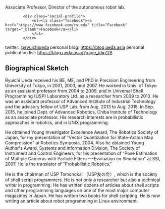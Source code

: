 Associate Professor, Director of the autonomous robot lab.

			<div class="social-profile">
 				<ul><li class="facebook"><a href="https://www.facebook.com/ryueda" title="Facebook" target="_blank">Facebook</a></li>
				</ul>
			</div>

twitter: <a href="https://twitter.com/ryuichiueda" target="_blank">\@ryuichiueda</a>
personal blog: <a href="https://blog.ueda.asia" target="_blank">https://blog.ueda.asia</a>
personal publication list: <a href="https://blog.ueda.asia/?page_id=728" target="_blank">https://blog.ueda.asia/?page_id=728</a>

<h2>Biographical Sketch</h2>

Ryuichi Ueda received his BE, ME, and PhD in Precision Engineering from University of Tokyo, in 2001, 2003, and 2007. He worked in Univ. of Tokyo as an assistant professor from 2004 to 2009, and in Universal Shell Programming (USP) Laboratory Ltd. as a researcher from 2009 to 2013. He was an assistant professor of Advanced Institute of Industrial Technology and the advisory fellow of USP Lab. from Aug. 2013 to Aug. 2015. In Sep. 2015, he joined Dept. of Advanced Robotics, Chiba Institute of Technology as an associate professor. His research interests are in probabilistic approaches in robotics, and in UNIX programming.

He obtained Young Investigator Excellence Award, The Robotics Society of Japan, for my presentation of "Vector Quantization for State-Action Map Compression" at Robotics Symposia, 2004. Also he obtained Young Author's Award, Systems and Information Division, The Society of Instrument and Control Engineers, for his presentation of "Pose Estimation of Multiple Cameras with Particle Filters ---Evaluation on Simulation" at SSI, 2007. He is the translator of "Probabilistic Robotics."

He is the chairman of USP Tomonokai （USP友の会）, which is the society of shell script programmers. He is not only a researcher but also a technical writer in programming. He has written dozens of articles about shell scripts and other programming languages on one of the most major computer magazines in Japan. He has written two books for shell scripting. He is now writing an article about robot programming in Linux environment.
